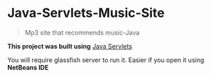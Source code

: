 # Java-Servlets-Music-Site

>Mp3 site that recommends music-Java

**This project was built using** [Java Servlets](http://tomcat.apache.org/tomcat-5.5-doc/servletapi/)

You will require glassfish server to run it. Easier if you open it using **NetBeans IDE**


